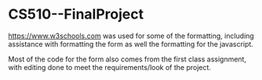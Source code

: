 # CS510--FinalProject

https://www.w3schools.com was used for some of the formatting, including assistance with formatting the form as well the formatting for the javascript.

Most of the code for the form also comes from the first class assignment, with editing done to meet the requirements/look of the project.
